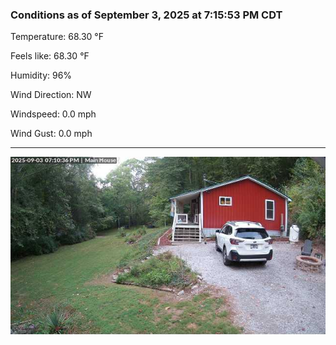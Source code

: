 ### Conditions as of September 3, 2025 at 7:15:53 PM CDT 

Temperature: 68.30 &deg;F

Feels like: 68.30 &deg;F

Humidity: 96%

Wind Direction: NW

Windspeed: 0.0 mph

Wind Gust: 0.0 mph

---

<img src="./images/latest.jpeg"/>

